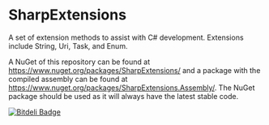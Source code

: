 SharpExtensions
===============

A set of extension methods to assist with C# development.  Extensions include String, Uri, Task, and Enum.

A NuGet of this repository can be found at https://www.nuget.org/packages/SharpExtensions/ and a package with the compiled assembly can be found at https://www.nuget.org/packages/SharpExtensions.Assembly/.  The NuGet package should be used as it will always have the latest stable code.


[![Bitdeli Badge](https://d2weczhvl823v0.cloudfront.net/thegreatco/sharpextensions/trend.png)](https://bitdeli.com/free "Bitdeli Badge")

